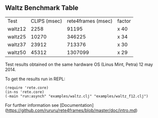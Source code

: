 
Waltz Benchmark Table
----

<table>
<tr><td>Test</td><td>CLIPS (msec)</td><td>rete4frames (msec)</td><td>factor</td></tr>
<tr><td>waltz12</td><td>2258</td><td>91195</td><td>x 40</td></tr>
<tr><td>waltz25</td><td>10270</td><td>346225</td><td>x 34</td></tr>
<tr><td>waltz37</td><td>23912</td><td>713376</td><td>x 30</td></tr>
<tr><td>waltz50</td><td>45312</td><td>1307099</td><td>x 29</td></tr>
</table>

Test results obtained on the same hardware OS (Linus Mint, Petra) 12 may 2014.

To get the results run in REPL:

```
(require 'rete.core)
(in-ns 'rete.core)
(-main "run:asynch" "examples/waltz.clj" "examples/waltz_f12.clj")
```
For further information see [Documentation] (https://github.com/rururu/rete4frames/blob/master/doc/intro.md)

